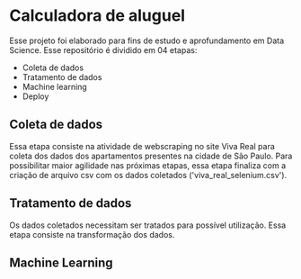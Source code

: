 # Calculadora de aluguel

Esse projeto foi elaborado para fins de estudo e aprofundamento em Data Science.
Esse repositório é dividido em 04 etapas:

- Coleta de dados
- Tratamento de dados
- Machine learning
- Deploy

## Coleta de dados

Essa etapa consiste na atividade de webscraping no site Viva Real para coleta dos dados dos apartamentos presentes na cidade de São Paulo.
Para possibilitar maior agilidade nas próximas etapas, essa etapa finaliza com a criação de arquivo csv com os dados coletados ('viva_real_selenium.csv').

## Tratamento de dados

Os dados coletados necessitam ser tratados para possível utilização. Essa etapa consiste na transformação dos dados.

## Machine Learning
